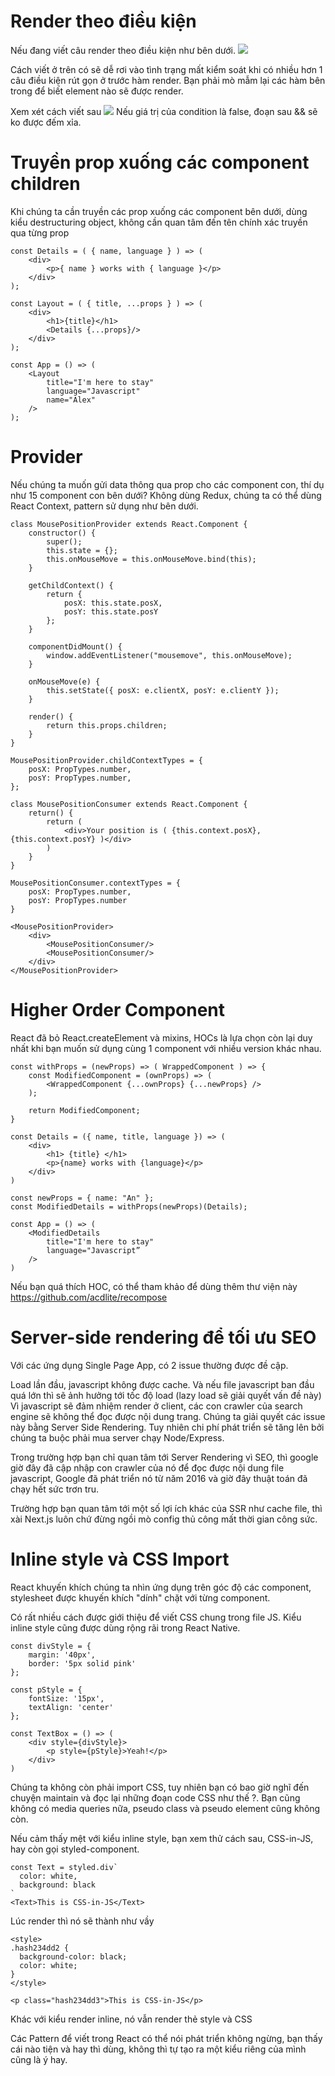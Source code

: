# Render theo điều kiện
Nếu đang viết câu render theo điều kiện như bên dưới.
![](https://images.viblo.asia/e59b126d-a15d-48dd-8902-b732671cbfc6.png)

Cách viết ở trên có sẽ dễ rơi vào tình trạng mất kiểm soát khi có nhiều hơn 1 câu điều kiện rút gọn ở trước hàm render. Bạn phải mò mẫm lại các hàm bên trong để biết element nào sẽ được render.

Xem xét cách viết sau
![](https://images.viblo.asia/6f7d527e-5c6e-45c3-af28-546ab30ec8fd.png)
Nếu giá trị của condition là false, đoạn sau && sẽ ko được đếm xỉa.

# Truyền prop xuống các component children
Khi chúng ta cần truyền các prop xuống các component bên dưới, dùng kiểu destructuring object, không cần quan tâm đến tên chính xác truyền qua từng prop
```
const Details = ( { name, language } ) => (
	<div>
		<p>{ name } works with { language }</p>
	</div>
);

const Layout = ( { title, ...props } ) => (
	<div>
		<h1>{title}</h1>
		<Details {...props}/>
	</div>
);

const App = () => (
	<Layout
		title="I'm here to stay"
		language="Javascript"
		name="Alex"
	/>
);
```

# Provider
Nếu chúng ta muốn gửi data thông qua prop cho các component con, thí dụ như 15 component con bên dưới? Không dùng Redux, chúng ta có thể dùng React Context, pattern sử dụng như bên dưới.
```
class MousePositionProvider extends React.Component {
	constructor() {
		super();
		this.state = {};
		this.onMouseMove = this.onMouseMove.bind(this);
	}

	getChildContext() {
		return {
			posX: this.state.posX,
			posY: this.state.posY
		};
	}

	componentDidMount() {
		window.addEventListener("mousemove", this.onMouseMove);
	}

	onMouseMove(e) {
		this.setState({ posX: e.clientX, posY: e.clientY });
	}

	render() {
		return this.props.children;
	}
}

MousePositionProvider.childContextTypes = {
	posX: PropTypes.number,
	posY: PropTypes.number,
};

class MousePositionConsumer extends React.Component {
	return() {
		return (
			<div>Your position is ( {this.context.posX},{this.context.posY} )</div>
		)
	}
}

MousePositionConsumer.contextTypes = {
	posX: PropTypes.number,
	posY: PropTypes.number
}

<MousePositionProvider>
	<div>
		<MousePositionConsumer/>
		<MousePositionConsumer/>
	</div>
</MousePositionProvider>
```

# Higher Order Component
React đã bỏ React.createElement và mixins, HOCs là lựa chọn còn lại duy nhất khi bạn muốn sử dụng cùng 1 component với nhiều version khác nhau.
```
const withProps = (newProps) => ( WrappedComponent ) => {
	const ModifiedComponent = (ownProps) => (
		<WrappedComponent {...ownProps} {...newProps} />
	);

	return ModifiedComponent;
}

const Details = ({ name, title, language }) => (
	<div>
		<h1> {title} </h1>
		<p>{name} works with {language}</p>
	</div>
)

const newProps = { name: "An" };
const ModifiedDetails = withProps(newProps)(Details);

const App = () => (
	<ModifiedDetails
		title="I'm here to stay"
		language="Javascript”
	/>
)
```
Nếu bạn quá thích HOC, có thể tham khảo để dùng thêm thư viện này https://github.com/acdlite/recompose

# Server-side rendering để tối ưu SEO
Với các ứng dụng Single Page App, có 2 issue thường được đề cập.

Load lần đầu, javascript không được cache. Và nếu file javascript ban đầu quá lớn thì sẽ ảnh hưởng tới tốc độ load (lazy load sẽ giải quyết vấn đề này)
Vì javascript sẽ đảm nhiệm render ở client, các con crawler của search engine sẽ không thể đọc được nội dung trang.
Chúng ta giải quyết các issue này bằng Server Side Rendering. Tuy nhiên chi phí phát triển sẽ tăng lên bởi chúng ta buộc phải mua server chạy Node/Express.

Trong trường hợp bạn chỉ quan tâm tới Server Rendering vì SEO, thì google giờ đây đã cập nhập con crawler của nó để đọc được nội dung file javascript, Google đã phát triển nó từ năm 2016 và giờ đây thuật toán đã chạy hết sức trơn tru.

Trường hợp bạn quan tâm tới một số lợi ích khác của SSR như cache file, thì xài Next.js luôn chứ đừng ngồi mò config thủ công mất thời gian công sức.

# Inline style và CSS Import
React khuyến khích chúng ta nhìn ứng dụng trên góc độ các component, stylesheet được khuyến khích "dính" chặt với từng component.

Có rất nhiều cách được giới thiệu để viết CSS chung trong file JS. Kiểu inline style cũng được dùng rộng rãi trong React Native.
```
const divStyle = {
	margin: '40px',
	border: '5px solid pink'
};

const pStyle = {
	fontSize: '15px',
	textAlign: 'center'
};

const TextBox = () => (
	<div style={divStyle}>
		<p style={pStyle}>Yeah!</p>
	</div>
)
```

Chúng ta không còn phải import CSS, tuy nhiên bạn có bao giờ nghĩ đến chuyện maintain và đọc lại những đoạn code CSS như thế ?. Bạn cũng không có media queries nữa, pseudo class và pseudo element cũng không còn.

Nếu cảm thấy mệt với kiểu inline style, bạn xem thử cách sau, CSS-in-JS, hay còn gọi styled-component.
```
const Text = styled.div`
  color: white,
  background: black
`
<Text>This is CSS-in-JS</Text>
```

Lúc render thì nó sẽ thành như vầy

```
<style>
.hash234dd2 {
  background-color: black;
  color: white;
}
</style>

<p class="hash234dd3">This is CSS-in-JS</p>
```

Khác với kiểu render inline, nó vẫn render thẻ style và CSS

Các Pattern để viết trong React có thể nói phát triển không ngừng, bạn thấy cái nào tiện và hay thì dùng, không thì tự tạo ra một kiểu riêng của mình cũng là ý hay.